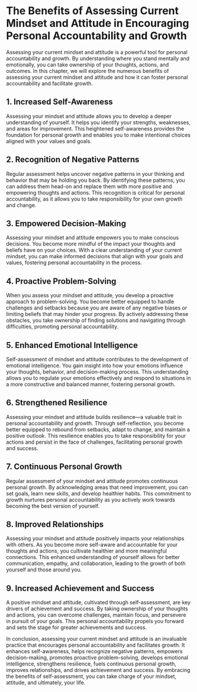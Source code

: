 # The Benefits of Assessing Current Mindset and Attitude in Encouraging Personal Accountability and Growth

Assessing your current mindset and attitude is a powerful tool for personal accountability and growth. By understanding where you stand mentally and emotionally, you can take ownership of your thoughts, actions, and outcomes. In this chapter, we will explore the numerous benefits of assessing your current mindset and attitude and how it can foster personal accountability and facilitate growth.

## 1\. Increased Self-Awareness

Assessing your mindset and attitude allows you to develop a deeper understanding of yourself. It helps you identify your strengths, weaknesses, and areas for improvement. This heightened self-awareness provides the foundation for personal growth and enables you to make intentional choices aligned with your values and goals.

## 2\. Recognition of Negative Patterns

Regular assessment helps uncover negative patterns in your thinking and behavior that may be holding you back. By identifying these patterns, you can address them head-on and replace them with more positive and empowering thoughts and actions. This recognition is critical for personal accountability, as it allows you to take responsibility for your own growth and change.

## 3\. Empowered Decision-Making

Assessing your mindset and attitude empowers you to make conscious decisions. You become more mindful of the impact your thoughts and beliefs have on your choices. With a clear understanding of your current mindset, you can make informed decisions that align with your goals and values, fostering personal accountability in the process.

## 4\. Proactive Problem-Solving

When you assess your mindset and attitude, you develop a proactive approach to problem-solving. You become better equipped to handle challenges and setbacks because you are aware of any negative biases or limiting beliefs that may hinder your progress. By actively addressing these obstacles, you take ownership of finding solutions and navigating through difficulties, promoting personal accountability.

## 5\. Enhanced Emotional Intelligence

Self-assessment of mindset and attitude contributes to the development of emotional intelligence. You gain insight into how your emotions influence your thoughts, behavior, and decision-making process. This understanding allows you to regulate your emotions effectively and respond to situations in a more constructive and balanced manner, fostering personal growth.

## 6\. Strengthened Resilience

Assessing your mindset and attitude builds resilience—a valuable trait in personal accountability and growth. Through self-reflection, you become better equipped to rebound from setbacks, adapt to change, and maintain a positive outlook. This resilience enables you to take responsibility for your actions and persist in the face of challenges, facilitating personal growth and success.

## 7\. Continuous Personal Growth

Regular assessment of your mindset and attitude promotes continuous personal growth. By acknowledging areas that need improvement, you can set goals, learn new skills, and develop healthier habits. This commitment to growth nurtures personal accountability as you actively work towards becoming the best version of yourself.

## 8\. Improved Relationships

Assessing your mindset and attitude positively impacts your relationships with others. As you become more self-aware and accountable for your thoughts and actions, you cultivate healthier and more meaningful connections. This enhanced understanding of yourself allows for better communication, empathy, and collaboration, leading to the growth of both yourself and those around you.

## 9\. Increased Achievement and Success

A positive mindset and attitude, cultivated through self-assessment, are key drivers of achievement and success. By taking ownership of your thoughts and actions, you can overcome challenges, maintain focus, and persevere in pursuit of your goals. This personal accountability propels you forward and sets the stage for greater achievements and success.

In conclusion, assessing your current mindset and attitude is an invaluable practice that encourages personal accountability and facilitates growth. It enhances self-awareness, helps recognize negative patterns, empowers decision-making, promotes proactive problem-solving, develops emotional intelligence, strengthens resilience, fuels continuous personal growth, improves relationships, and drives achievement and success. By embracing the benefits of self-assessment, you can take charge of your mindset, attitude, and ultimately, your life.
